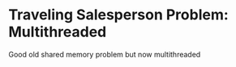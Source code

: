 # Traveling Salesperson Problem: Multithreaded 
Good old shared memory problem but now multithreaded
